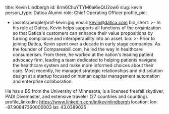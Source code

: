 title: Kevin Lindbergh
id: 6rm6ChuYTYM6ai6eQU2ow6
slug: kevin
person_type: Datica Alumni
role: Chief Operating Officer
profile_pic:
  - /assets/people/prof-kevin.jpg
email: kevin@datica.com
bio_short: >-
  In his role at Datica, Kevin helps supports all functions of the organization
  so that Datica's customers can enhance their value propositions by turning
  compliance and interoperability into an asset.
bio: >-
  Prior to joining Datica, Kevin spent over a decade in early stage companies.
  As the founder of Compareabill.com, he led the way in healthcare consumerism.
  From there, he worked at the nation's leading patient advocacy firm, leading a
  team dedicated to helping patients navigate the healthcare system and make
  more informed choices about their care. Most recently, he managed strategic
  relationships and did solution design at a startup focused on human capital
  management automation and enterprise collaboration.


  He has a BS from the University of Minnesota, is a licensed freefall skydiver,
  PADI Divemaster, and extensive traveler (27 countries and counting).
profile_linkedin: https://www.linkedin.com/in/kevinlindbergh
location:
  lon: -87.90647360000003
  lat: 43.0389025
